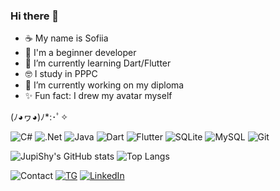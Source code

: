 ### Hi there 👋

- ☕ My name is Sofiia
- 🍄 I'm a beginner developer
- 🌱 I’m currently learning Dart/Flutter
- 🤓 I study in PPPC
- 🔭 I’m currently working on my diploma
- ✨ Fun fact: I drew my avatar myself

(ﾉ◕ヮ◕)ﾉ*:･ﾟ✧

![C#](https://img.shields.io/badge/c%23-%23239120.svg?style=for-the-badge&logo=csharp&logoColor=white) ![.Net](https://img.shields.io/badge/.NET-5C2D91?style=for-the-badge) ![Java](https://img.shields.io/badge/Java-%23f89820?style=for-the-badge&logo=java) ![Dart](https://img.shields.io/badge/Dart-%230175C2?style=for-the-badge&logo=dart) ![Flutter](https://img.shields.io/badge/Flutter-02569B?style=for-the-badge&logo=Flutter) ![SQLite](https://img.shields.io/badge/SQLite-%23003B57?style=for-the-badge&logo=sqlite) ![MySQL](https://img.shields.io/badge/MySQL-white?style=for-the-badge&logo=mysql&logoColor=white&color=%234479A1) ![Git](https://img.shields.io/badge/git-%23F05033.svg?style=for-the-badge&logo=git&logoColor=white) 



![JupiShy's GitHub stats](https://github-readme-stats.vercel.app/api?username=JupiShy&hide=contribs,prs&theme=tokyonight&rank_icon=github)
![Top Langs](https://github-readme-stats.vercel.app/api/top-langs/?username=JupiShy&layout=compact&theme=radical)

![Contact](https://img.shields.io/badge/Contact_me%3A-_?style=flat-square&logoColor=white&color=black) [![TG](https://img.shields.io/badge/Telegram-_?style=flat-square&logo=telegram&logoColor=white&color=%2326A5E4)](https://t.me/jupishy) [![LinkedIn](https://img.shields.io/badge/LinkedIn-_?style=flat-square&logoColor=white&color=%23004088)](https://www.linkedin.com/in/sofia-kirichok/)


